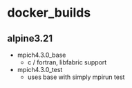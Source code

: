 # docker_builds

## alpine3.21
  - mpich4.3.0_base
    - c / fortran, libfabric support
  - mpich4.3.0_test
    - uses base with simply mpirun test
